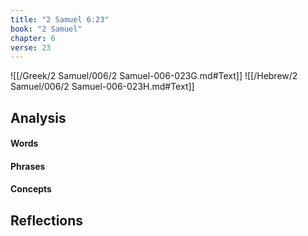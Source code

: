 ```yaml
---
title: "2 Samuel 6:23"
book: "2 Samuel"
chapter: 6
verse: 23
---
```

![[/Greek/2 Samuel/006/2 Samuel-006-023G.md#Text]]
![[/Hebrew/2 Samuel/006/2 Samuel-006-023H.md#Text]]

## Analysis

#### Words

#### Phrases

#### Concepts

## Reflections
